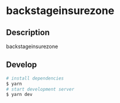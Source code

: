 # backstageinsurezone

## Description

backstageinsurezone

## Develop

```bash
# install dependencies
$ yarn
# start development server
$ yarn dev
```
